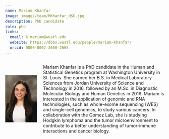```yaml
---
name: Mariam Khanfar
image: images/team/MKhanfar_HSG.jpg
description: PhD candidate 
role: phd
links:
  email: k.mariam@wustl.edu
  website: https://dbbs.wustl.edu/people/mariam-khanfar/
  orcid: 0000-0002-3650-2665
---
```


<div style="display: flex; align-items: center;">
  <img src="images/team/MKhanfar_HSG.jpg" alt="Mariam Khanfar" style="width: 150px; height: 150px; margin-right: 20px;">
  <div>
    <p>Mariam Khanfar is a PhD candidate in the Human and Statistical Genetics program at Washington University in St. Louis. She earned her B.S. in Medical Laboratory Sciences from Jordan University of Science and Technology in 2016, followed by an M.Sc. in Diagnostic Molecular Biology and Human Genetics in 2019. Mariam is interested in the application of genomic and RNA technologies, such as whole-exome sequencing (WES) and single-cell genomics, to study various cancers. In collaboration with the Gomez Lab, she is studying Hodgkin lymphoma and the tumor microenvironment to contribute to a better understanding of tumor-immune interactions and cancer biology.</p>
  </div>
</div>
